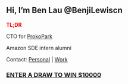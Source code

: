 ## Hi, I’m Ben Lau @BenjiLewiscn

<strong style="color:red"> TL;DR </strong>

CTO for [ProkoPark](https://www.prokopark.us/)

Amazon SDE intern alumni

Contact: [Personal](benjilewiscn@gmail.com) | [Work](yzh.ben.lau@gmail.com)

### [ENTER A DRAW TO WIN $10000](https://www.youtube.com/watch?v=dQw4w9WgXcQ)
